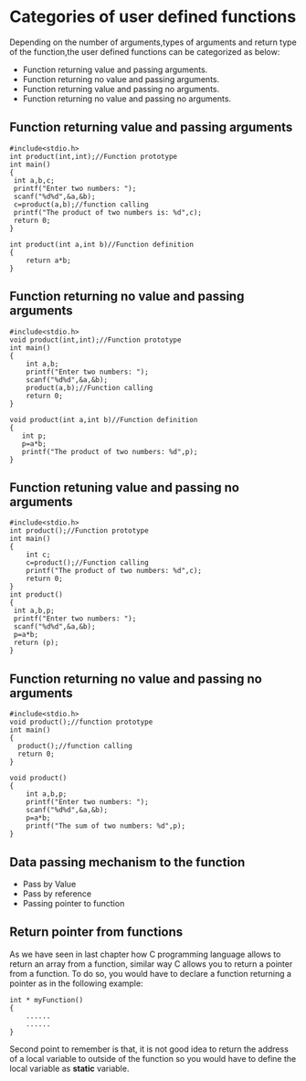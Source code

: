 # Categories of user defined functions
Depending on the number of arguments,types of arguments and return type of the function,the user defined functions can be categorized as below:
- Function returning value and passing arguments.
- Function returning no value and passing arguments.
- Function returning value and passing no arguments.
- Function returning no value and passing no arguments.

## Function returning value and passing arguments
```
#include<stdio.h>
int product(int,int);//Function prototype
int main()
{
 int a,b,c;
 printf("Enter two numbers: ");
 scanf("%d%d",&a,&b);
 c=product(a,b);//function calling
 printf("The product of two numbers is: %d",c);
 return 0;
}

int product(int a,int b)//Function definition
{
    return a*b;
}
```

## Function returning no value and passing arguments
```
#include<stdio.h>
void product(int,int);//Function prototype
int main()
{
    int a,b;
    printf("Enter two numbers: ");
    scanf("%d%d",&a,&b);
    product(a,b);//Function calling
    return 0;
}

void product(int a,int b)//Function definition
{
   int p;
   p=a*b;
   printf("The product of two numbers: %d",p);
}
```

## Function retuning value and passing no arguments
```
#include<stdio.h>
int product();//Function prototype
int main()
{
    int c;
    c=product();//Function calling
    printf("The product of two numbers: %d",c);
    return 0;
}
int product()
{
 int a,b,p;
 printf("Enter two numbers: ");
 scanf("%d%d",&a,&b);
 p=a*b;
 return (p);
}
```

## Function returning no value and passing no arguments
```
#include<stdio.h>
void product();//function prototype
int main()
{
  product();//function calling
  return 0;
}

void product()
{
    int a,b,p;
    printf("Enter two numbers: ");
    scanf("%d%d",&a,&b);
    p=a*b;
    printf("The sum of two numbers: %d",p);
}
```

## Data passing mechanism to the function
- Pass by Value
- Pass by reference
- Passing pointer to function

## Return pointer from functions
As we have seen in last chapter how C programming language allows to return an array from a
function, similar way C allows you to return a pointer from a function. To do so, you would have to
declare a function returning a pointer as in the following example:
```
int * myFunction()
{
    ......
    ......
}
```

Second point to remember is that, it is not good idea to return the address of a local variable to
outside of the function so you would have to define the local variable as **static** variable.
